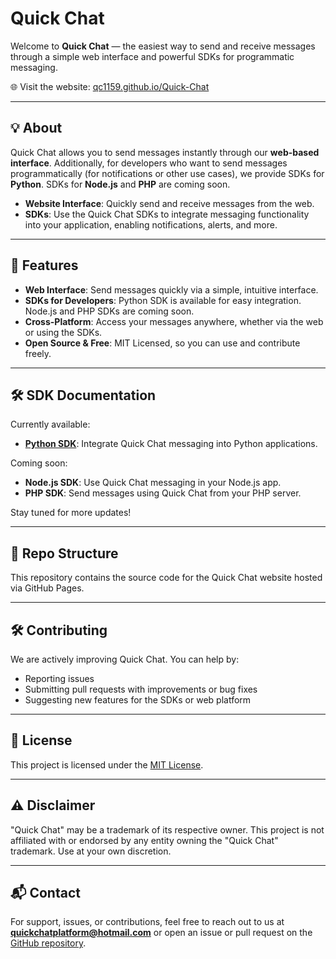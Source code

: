 # Quick Chat

Welcome to **Quick Chat** — the easiest way to send and receive messages through a simple web interface and powerful SDKs for programmatic messaging.

🌐 Visit the website: [qc1159.github.io/Quick-Chat](https://qc1159.github.io/Quick-Chat/)

---

## 💡 About

Quick Chat allows you to send messages instantly through our **web-based interface**. Additionally, for developers who want to send messages programmatically (for notifications or other use cases), we provide SDKs for **Python**. SDKs for **Node.js** and **PHP** are coming soon.

- **Website Interface**: Quickly send and receive messages from the web.
- **SDKs**: Use the Quick Chat SDKs to integrate messaging functionality into your application, enabling notifications, alerts, and more.

---

## 🚀 Features

- **Web Interface**: Send messages quickly via a simple, intuitive interface.
- **SDKs for Developers**: Python SDK is available for easy integration. Node.js and PHP SDKs are coming soon.
- **Cross-Platform**: Access your messages anywhere, whether via the web or using the SDKs.
- **Open Source & Free**: MIT Licensed, so you can use and contribute freely.

---

## 🛠️ SDK Documentation

Currently available:
- **[Python SDK](https://github.com/qc1159/quickchat-python)**: Integrate Quick Chat messaging into Python applications.

Coming soon:
- **Node.js SDK**: Use Quick Chat messaging in your Node.js app.
- **PHP SDK**: Send messages using Quick Chat from your PHP server.

Stay tuned for more updates!

---

## 📁 Repo Structure

This repository contains the source code for the Quick Chat website hosted via GitHub Pages.

---

## 🛠️ Contributing

We are actively improving Quick Chat. You can help by:
- Reporting issues
- Submitting pull requests with improvements or bug fixes
- Suggesting new features for the SDKs or web platform

---

## 📄 License

This project is licensed under the [MIT License](LICENSE).

---

## ⚠️ Disclaimer

"Quick Chat" may be a trademark of its respective owner. This project is not affiliated with or endorsed by any entity owning the "Quick Chat" trademark. Use at your own discretion.

---

## 📬 Contact

For support, issues, or contributions, feel free to reach out to us at **quickchatplatform@hotmail.com** or open an issue or pull request on the [GitHub repository](https://github.com/qc1159/Quick-Chat).

